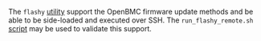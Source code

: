 The `flashy` [utility][flashy] support the OpenBMC firmware update methods and
be able to be side-loaded and executed over SSH.  The `run_flashy_remote.sh`
[script][run_flashy] may be used to validate this support.

[flashy]: https://github.com/facebook/openbmc/tree/helium/tools/flashy
[run_flashy]: https://github.com/facebook/openbmc/blob/helium/tools/flashy/scripts/run_flashy_remote.sh
